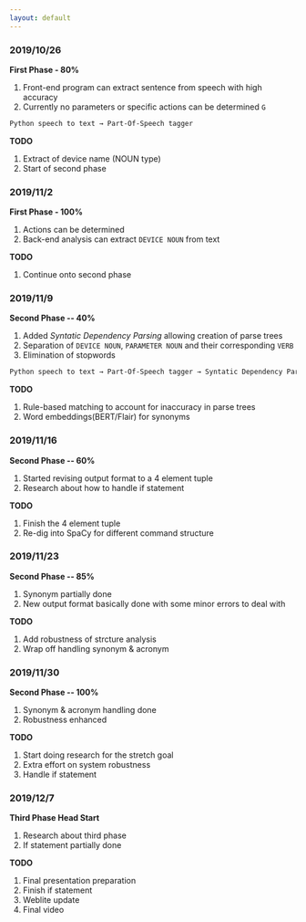 ```yaml
---
layout: default
---
```


### 2019/10/26

**First Phase - 80%**
1. Front-end program can extract sentence from speech with high accuracy 
3. Currently no parameters or specific actions can be determined `G`

```markdown
Python speech to text → Part-Of-Speech tagger
```

**TODO**
1. Extract of device name (NOUN type)
2. Start of second phase

### 2019/11/2

**First Phase - 100%**
1. Actions can be determined
2. Back-end analysis can extract `DEVICE NOUN` from text 


**TODO**
1. Continue onto second phase


### 2019/11/9

**Second Phase -- 40%**
1. Added *Syntatic Dependency Parsing* allowing creation of parse trees
2. Separation of `DEVICE NOUN`, `PARAMETER NOUN` and their corresponding `VERB`
3. Elimination of stopwords

```markdown
Python speech to text → Part-Of-Speech tagger → Syntatic Dependency Parser → Rule Matching
```


**TODO**
1. Rule-based matching to account for inaccuracy in parse trees
2. Word embeddings(BERT/Flair) for synonyms

### 2019/11/16

**Second Phase -- 60%**
1. Started revising output format to a 4 element tuple
2. Research about how to handle if statement


**TODO**
1. Finish the 4 element tuple
2. Re-dig into SpaCy for different command structure

### 2019/11/23

**Second Phase -- 85%**
1. Synonym partially done
2. New output format basically done with some minor errors to deal with


**TODO**
1. Add robustness of strcture analysis
2. Wrap off handling synonym & acronym

### 2019/11/30

**Second Phase -- 100%**
1. Synonym & acronym handling done
2. Robustness enhanced


**TODO**
1. Start doing research for the stretch goal
2. Extra effort on system robustness
3. Handle if statement

### 2019/12/7

**Third Phase Head Start**
1. Research about third phase
2. If statement partially done



**TODO**
1. Final presentation preparation
2. Finish if statement
3. Weblite update
4. Final video
